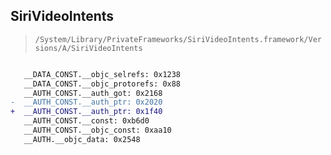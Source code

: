 ## SiriVideoIntents

> `/System/Library/PrivateFrameworks/SiriVideoIntents.framework/Versions/A/SiriVideoIntents`

```diff

   __DATA_CONST.__objc_selrefs: 0x1238
   __DATA_CONST.__objc_protorefs: 0x88
   __AUTH_CONST.__auth_got: 0x2168
-  __AUTH_CONST.__auth_ptr: 0x2020
+  __AUTH_CONST.__auth_ptr: 0x1f40
   __AUTH_CONST.__const: 0xb6d0
   __AUTH_CONST.__objc_const: 0xaa10
   __AUTH.__objc_data: 0x2548

```
